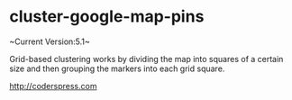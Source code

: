 # cluster-google-map-pins
~Current Version:5.1~

Grid-based clustering works by dividing the map into squares of a certain size and then grouping the markers into each grid square.

http://coderspress.com